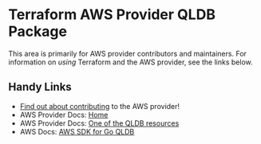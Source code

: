 # Terraform AWS Provider QLDB Package

This area is primarily for AWS provider contributors and maintainers. For information on _using_ Terraform and the AWS provider, see the links below.


## Handy Links

* [Find out about contributing](https://hashicorp.github.io/terraform-provider-aws/#contribute) to the AWS provider!
* AWS Provider Docs: [Home](https://registry.terraform.io/providers/hashicorp/aws/latest/docs)
* AWS Provider Docs: [One of the QLDB resources](https://registry.terraform.io/providers/hashicorp/aws/latest/docs/resources/qldb_ledger)
* AWS Docs: [AWS SDK for Go QLDB](https://docs.aws.amazon.com/sdk-for-go/api/service/qldb/)
